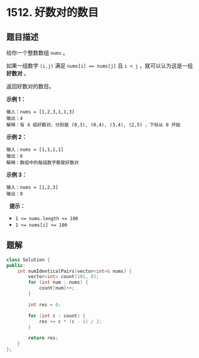 # 1512. 好数对的数目

## 题目描述

给你一个整数数组 `nums` 。

如果一组数字 `(i,j)` 满足 `nums[i] == nums[j]` 且 `i < j` ，就可以认为这是一组 **好数对** 。

返回好数对的数目。

**示例 1：**

```
输入：nums = [1,2,3,1,1,3]
输出：4
解释：有 4 组好数对，分别是 (0,3), (0,4), (3,4), (2,5) ，下标从 0 开始
```

**示例 2：**

```
输入：nums = [1,1,1,1]
输出：6
解释：数组中的每组数字都是好数对
```

**示例 3：**

```
输入：nums = [1,2,3]
输出：0
```
 
**提示：**

* `1 <= nums.length <= 100`
* `1 <= nums[i] <= 100`

## 题解

```cpp
class Solution {
public:
    int numIdenticalPairs(vector<int>& nums) {
        vector<int> count(101, 0);
        for (int num : nums) {
            count[num]++;
        }

        int res = 0;

        for (int c : count) {
            res += c * (c - 1) / 2;
        }

        return res;
    }
};
```